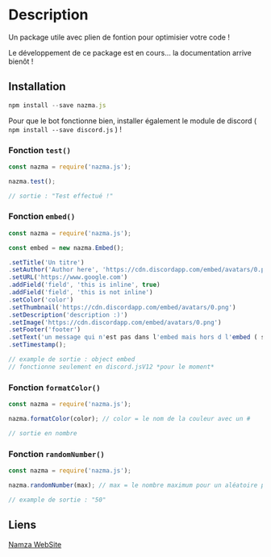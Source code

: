 # Description

Un package utile avec plien de fontion pour optimisier votre code !

Le développement de ce package est en cours... la documentation arrive bienôt !

## Installation

```js
npm install --save nazma.js
```

Pour que le bot fonctionne bien, installer également le module de discord ( `npm install --save discord.js` ) !

### Fonction `test()`

```js
const nazma = require('nazma.js');

nazma.test();

// sortie : "Test effectué !"
```

### Fonction `embed()`

```js
const nazma = require('nazma.js');

const embed = new nazma.Embed();

.setTitle('Un titre')
.setAuthor('Author here', 'https://cdn.discordapp.com/embed/avatars/0.png', 'https://www.google.com')
.setURL('https://www.google.com')
.addField('field', 'this is inline', true)
.addField('field', 'this is not inline')
.setColor('color')
.setThumbnail('https://cdn.discordapp.com/embed/avatars/0.png')
.setDescription('description :)')
.setImage('https://cdn.discordapp.com/embed/avatars/0.png')
.setFooter('footer')
.setText('un message qui n'est pas dans l'embed mais hors d l'embed ( si vous avez pas compris, faite un teste ) !')
.setTimestamp();

// example de sortie : object embed
// fonctionne seulement en discord.jsV12 *pour le moment*
```

### Fonction `formatColor()`

```js
const nazma = require('nazma.js');

nazma.formatColor(color); // color = le nom de la couleur avec un #

// sortie en nombre
```

### Fonction `randomNumber()`

```js
const nazma = require('nazma.js');

nazma.randomNumber(max); // max = le nombre maximum pour un aléatoire parfait

// example de sortie : "50"
```

## Liens

[Namza WebSite](https://nazmabot.fr/)